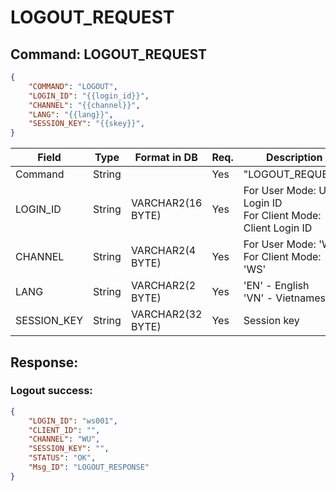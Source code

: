 # LOGOUT_REQUEST

## Command: LOGOUT_REQUEST

```json title="Request message."
{
    "COMMAND": "LOGOUT",
    "LOGIN_ID": "{{login_id}}",
    "CHANNEL": "{{channel}}",
    "LANG": "{{lang}}",
    "SESSION_KEY": "{{skey}}",
}
```

|Field|Type|Format in DB|Req.|Description
|----|----|----|----|----|
|Command|String||Yes|"LOGOUT_REQUEST"|
|LOGIN_ID|String|VARCHAR2(16 BYTE)|Yes|For User Mode: User Login ID<br>For Client Mode: Client Login ID|
|CHANNEL|String|VARCHAR2(4 BYTE)|Yes|For User Mode: 'WU'<br>For Client Mode: 'WS'|
|LANG|String|VARCHAR2(2 BYTE)|Yes|'EN' - English<br>'VN' - Vietnamese|
|SESSION_KEY|String|VARCHAR2(32 BYTE)|Yes|Session key|

## Response:

### Logout success:

```json title="Response body:"
{
    "LOGIN_ID": "ws001",
    "CLIENT_ID": "",
    "CHANNEL": "WU",
    "SESSION_KEY": "",
    "STATUS": "OK",
    "Msg_ID": "LOGOUT_RESPONSE"
}
```